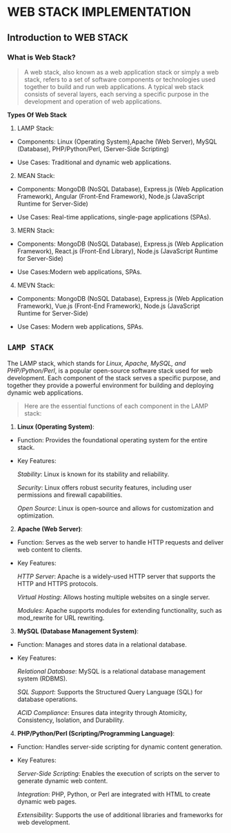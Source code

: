 # **WEB STACK IMPLEMENTATION**

## Introduction to WEB STACK

### What is Web Stack?
> A web stack, also known as a web application stack or simply a web stack, refers to a set of software components or technologies used together to build and run web applications. A typical web stack consists of several layers, each serving a specific purpose in the development and operation of web applications.

**Types Of Web Stack**

1. LAMP Stack:

  -  Components: Linux (Operating System),Apache (Web Server), MySQL (Database), PHP/Python/Perl,
      (Server-Side  Scripting)

  -  Use Cases: Traditional and dynamic web applications.


2. MEAN Stack:

  -  Components: MongoDB (NoSQL Database), Express.js (Web Application Framework), Angular (Front-End Framework), Node.js (JavaScript Runtime for Server-Side)
 
  -  Use Cases: Real-time applications, single-page applications (SPAs).


3. MERN Stack:

  -  Components: MongoDB (NoSQL Database), Express.js (Web Application Framework), 
     React.js (Front-End Library), Node.js (JavaScript Runtime for Server-Side)

  -  Use Cases:Modern web applications, SPAs.


4. MEVN Stack:

  -  Components: MongoDB (NoSQL Database), Express.js (Web Application Framework), 
     Vue.js (Front-End Framework), Node.js (JavaScript Runtime for Server-Side)

  -  Use Cases: Modern web applications, SPAs.


  ## `LAMP STACK`

  The LAMP stack, which stands for *Linux, Apache, MySQL, and PHP/Python/Perl*, is a popular open-source software stack used for web development. Each component of the stack serves a specific purpose, and together they provide a powerful environment for building and deploying dynamic web applications.

  > Here are the essential functions of each component in the LAMP stack:

  1. **Linux (Operating System)**:

- Function: Provides the foundational operating system for the entire stack.

- Key Features:
   
   *Stability*: Linux is known for its stability and reliability.
   
   *Security*: Linux offers robust security features, including user permissions and firewall capabilities.
  
   *Open Source*: Linux is open-source and allows for customization and optimization.


2. **Apache (Web Server)**:

- Function: Serves as the web server to handle HTTP requests and deliver web content to clients.

- Key Features:
   
   *HTTP Server*: Apache is a widely-used HTTP server that supports the HTTP and HTTPS protocols.
   
   *Virtual Hosting*: Allows hosting multiple websites on a single server.
   
   *Modules*: Apache supports modules for extending functionality, such as mod_rewrite for URL rewriting.


3. **MySQL (Database Management System)**:

- Function: Manages and stores data in a relational database.

- Key Features:
   
   *Relational Database*: MySQL is a relational database management system (RDBMS).
   
   *SQL Support*: Supports the Structured Query Language (SQL) for database operations.
   
   *ACID Compliance*: Ensures data integrity through Atomicity, Consistency, Isolation, and Durability.


4. **PHP/Python/Perl (Scripting/Programming Language)**:

- Function: Handles server-side scripting for dynamic content generation.

- Key Features:
   
   *Server-Side Scripting*: Enables the execution of scripts on the server to generate dynamic web content.
   
   *Integration*: PHP, Python, or Perl are integrated with HTML to create dynamic web pages.
   
   *Extensibility*: Supports the use of additional libraries and frameworks for web development.   


